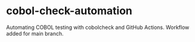 # cobol-check-automation
Automating COBOL testing with cobolcheck and GitHub Actions.
Workflow added for main branch.
